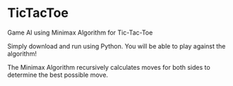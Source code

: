 # TicTacToe
Game AI using Minimax Algorithm for Tic-Tac-Toe

Simply download and run using Python. You will be able to play against the algorithm!

The Minimax Algorithm recursively calculates moves for both sides to determine the best possible move.
